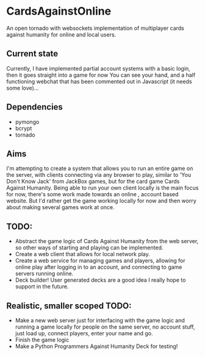# CardsAgainstOnline
An open tornado with websockets implementation of multiplayer cards against humanity for online and local users.

## Current state
Currently, I have implemented partial account systems with a basic login, then it goes straight into a game for now
You can see your hand, and a half functioning webchat that has been commented out in Javascript (it needs some love)...

## Dependencies
- pymongo
- bcrypt
- tornado

## Aims
I'm attempting to create a system that allows you to run an entire game on the server, with clients connecting via any browser to play, similar to 'You Don't Know Jack' from JackBox games, but for the card game Cards Against Humanity.
Being able to run your own client locally is the main focus for now, there's some work made towards an online , account based website. But I'd rather get the game working locally for now and then worry about making several games work at once.


## TODO:
- Abstract the game logic of Cards Against Humanity from the web server, so other ways of starting and playing can be implemented.
- Create a web client that allows for local network play.
- Create a web service for managing games and players, allowing for online play after logging in to an account, and connecting to game servers running online.
- Deck builder! User generated decks are a good idea I really hope to support in the future. 

## Realistic, smaller scoped TODO:
- Make a new web server just for interfacing with the game logic and running a game locally for people on the same server, no account stuff, just load up, connect players, enter your name and go.
- Finish the game logic
- Make a Python Programmers Against Humanity Deck for testing!
